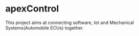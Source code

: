 # apexControl
This project aims at connecting software, Iot and Mechanical Systems(Automobile ECUs) together.
